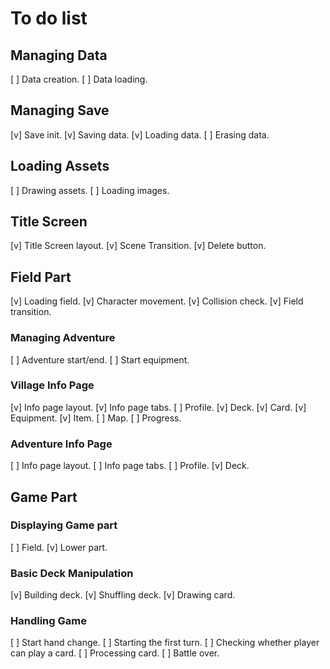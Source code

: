 # To do list

## Managing Data

[ ] Data creation.
[ ] Data loading.

## Managing Save

[v] Save init.
[v] Saving data.
[v] Loading data.
[ ] Erasing data.

## Loading Assets

[ ] Drawing assets.
[ ] Loading images.

## Title Screen

[v] Title Screen layout.
[v] Scene Transition.
[v] Delete button.

## Field Part

[v] Loading field.
[v] Character movement.
[v] Collision check.
[v] Field transition.

### Managing Adventure

[ ] Adventure start/end.
[ ] Start equipment.

### Village Info Page

[v] Info page layout.
[v] Info page tabs.
[ ] Profile.
[v] Deck.
[v] Card.
[v] Equipment.
[v] Item.
[ ] Map.
[ ] Progress.

### Adventure Info Page

[ ] Info page layout.
[ ] Info page tabs.
[ ] Profile.
[v] Deck.

## Game Part

### Displaying Game part

[ ] Field.
[v] Lower part.

### Basic Deck Manipulation

[v] Building deck.
[v] Shuffling deck.
[v] Drawing card.

### Handling Game

[ ] Start hand change.
[ ] Starting the first turn.
[ ] Checking whether player can play a card.
[ ] Processing card.
[ ] Battle over.